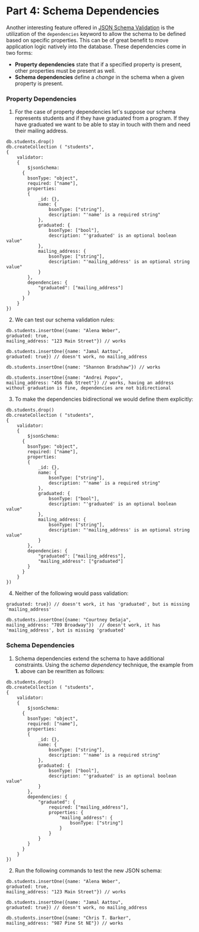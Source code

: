 # Part 4: Schema Dependencies

Another interesting feature offered in [JSON Schema Validation](https://tools.ietf.org/html/draft-fge-json-schema-validation-00#section-5.4.5)
is the utilization of the `dependencies` keyword to allow the schema to be
defined based on specific properties. This can be of great benefit to
move application logic natively into the database. These dependencies
come in two forms:

+ **Property dependencies** state that if a specified property is present,
other properties must be present as well.
+ **Schema dependencies** define a *change* in the schema when a given
property is present.

### Property Dependencies

1. For the case of property dependencies let's suppose our schema represents
students and if they have graduated from a program. If they have graduated
we want to be able to stay in touch with them and need their mailing address.

```
db.students.drop()
db.createCollection ( "students",
{
    validator:
    {
        $jsonSchema:
      {
        bsonType: "object",
        required: ["name"],
        properties:
        {
            _id: {},
            name: {
                bsonType: ["string"],
                description: "'name' is a required string"
            },
            graduated: {
                bsonType: ["bool"],
                description: "'graduated' is an optional boolean value"
            },
            mailing_address: {
                bsonType: ["string"],
                description: "'mailing_address' is an optional string value"
            }
        },
        dependencies: {
            "graduated": ["mailing_address"]
        }
      }
    }
})
```
2. We can test our schema validation rules:
```
db.students.insertOne({name: "Alena Weber",
graduated: true,
mailing_address: "123 Main Street"}) // works

db.students.insertOne({name: "Jamal Aattou",
graduated: true}) // doesn't work, no mailing_address

db.students.insertOne({name: "Shannon Bradshaw"}) // works

db.students.insertOne({name: "Andrei Popov",
mailing_address: "456 Oak Street"}) // works, having an address without graduation is fine, dependencies are not bidirectional
```

3. To make the dependencies bidirectional we would define them explicitly:

```
db.students.drop()
db.createCollection ( "students",
{
    validator:
    {
        $jsonSchema:
      {
        bsonType: "object",
        required: ["name"],
        properties:
        {
            _id: {},
            name: {
                bsonType: ["string"],
                description: "'name' is a required string"
            },
            graduated: {
                bsonType: ["bool"],
                description: "'graduated' is an optional boolean value"
            },
            mailing_address: {
                bsonType: ["string"],
                description: "'mailing_address' is an optional string value"
            }
        },
        dependencies: {
            "graduated": ["mailing_address"],
            "mailing_address": ["graduated"]
        }
      }
    }
})
```
4. Neither of the following would pass validation:
```db.students.insertOne({name: "Chris T. Barker",
graduated: true}) // doesn't work, it has 'graduated', but is missing 'mailing_address'

db.students.insertOne({name: "Courtney DeSaja",
mailing_address: "789 Broadway"})  // doesn't work, it has 'mailing_address', but is missing 'graduated'

```

### Schema Dependencies

1. Schema dependencies extend the schema to have additional constraints.
Using the *schema dependency* technique, the example from **1.** above
can be rewritten as follows:

```
db.students.drop()
db.createCollection ( "students",
{
    validator:
    {
        $jsonSchema:
      {
        bsonType: "object",
        required: ["name"],
        properties:
        {
            _id: {},
            name: {
                bsonType: ["string"],
                description: "'name' is a required string"
            },
            graduated: {
                bsonType: ["bool"],
                description: "'graduated' is an optional boolean value"
            }
        },
        dependencies: {
            "graduated": {
                required: ["mailing_address"],
                properties: {
                    "mailing_address": {
                        bsonType: ["string"]
                    }
                }
            }
        }
      }
    }
})
```
2. Run the following commands to test the new JSON schema:
```
db.students.insertOne({name: "Alena Weber",
graduated: true,
mailing_address: "123 Main Street"}) // works

db.students.insertOne({name: "Jamal Aattou",
graduated: true}) // doesn't work, no mailing_address

db.students.insertOne({name: "Chris T. Barker",
mailing_address: "987 Pine St NE"}) // works
```

